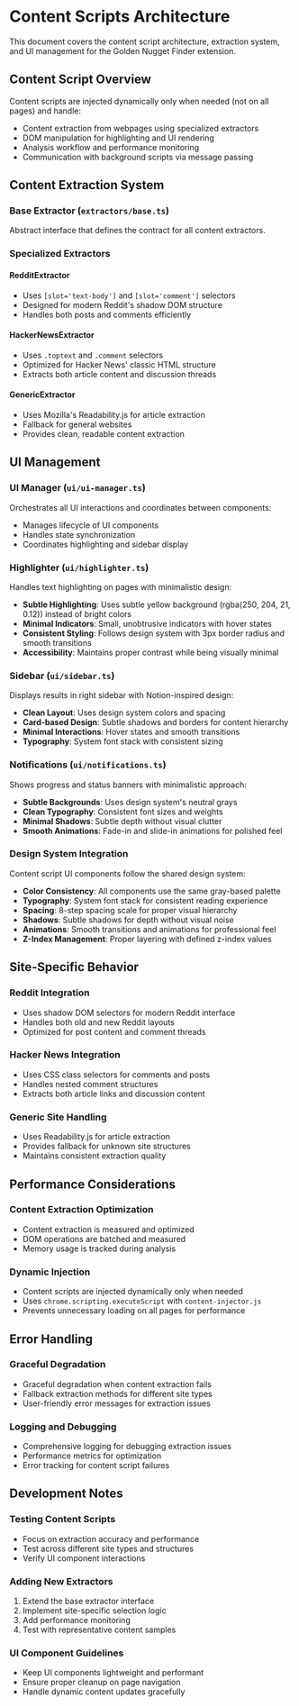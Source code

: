 # Content Scripts Architecture

This document covers the content script architecture, extraction system, and UI management for the Golden Nugget Finder extension.

## Content Script Overview

Content scripts are injected dynamically only when needed (not on all pages) and handle:
- Content extraction from webpages using specialized extractors
- DOM manipulation for highlighting and UI rendering
- Analysis workflow and performance monitoring
- Communication with background scripts via message passing

## Content Extraction System

### Base Extractor (`extractors/base.ts`)
Abstract interface that defines the contract for all content extractors.

### Specialized Extractors

#### RedditExtractor
- Uses `[slot='text-body']` and `[slot='comment']` selectors
- Designed for modern Reddit's shadow DOM structure
- Handles both posts and comments efficiently

#### HackerNewsExtractor
- Uses `.toptext` and `.comment` selectors
- Optimized for Hacker News' classic HTML structure
- Extracts both article content and discussion threads

#### GenericExtractor
- Uses Mozilla's Readability.js for article extraction
- Fallback for general websites
- Provides clean, readable content extraction

## UI Management

### UI Manager (`ui/ui-manager.ts`)
Orchestrates all UI interactions and coordinates between components:
- Manages lifecycle of UI components
- Handles state synchronization
- Coordinates highlighting and sidebar display

### Highlighter (`ui/highlighter.ts`)
Handles text highlighting on pages with minimalistic design:
- **Subtle Highlighting**: Uses subtle yellow background (rgba(250, 204, 21, 0.12)) instead of bright colors
- **Minimal Indicators**: Small, unobtrusive indicators with hover states
- **Consistent Styling**: Follows design system with 3px border radius and smooth transitions
- **Accessibility**: Maintains proper contrast while being visually minimal

### Sidebar (`ui/sidebar.ts`)
Displays results in right sidebar with Notion-inspired design:
- **Clean Layout**: Uses design system colors and spacing
- **Card-based Design**: Subtle shadows and borders for content hierarchy
- **Minimal Interactions**: Hover states and smooth transitions
- **Typography**: System font stack with consistent sizing

### Notifications (`ui/notifications.ts`)
Shows progress and status banners with minimalistic approach:
- **Subtle Backgrounds**: Uses design system's neutral grays
- **Clean Typography**: Consistent font sizes and weights
- **Minimal Shadows**: Subtle depth without visual clutter
- **Smooth Animations**: Fade-in and slide-in animations for polished feel

### Design System Integration
Content script UI components follow the shared design system:
- **Color Consistency**: All components use the same gray-based palette
- **Typography**: System font stack for consistent reading experience
- **Spacing**: 8-step spacing scale for proper visual hierarchy
- **Shadows**: Subtle shadows for depth without visual noise
- **Animations**: Smooth transitions and animations for professional feel
- **Z-Index Management**: Proper layering with defined z-index values

## Site-Specific Behavior

### Reddit Integration
- Uses shadow DOM selectors for modern Reddit interface
- Handles both old and new Reddit layouts
- Optimized for post content and comment threads

### Hacker News Integration
- Uses CSS class selectors for comments and posts
- Handles nested comment structures
- Extracts both article links and discussion content

### Generic Site Handling
- Uses Readability.js for article extraction
- Provides fallback for unknown site structures
- Maintains consistent extraction quality

## Performance Considerations

### Content Extraction Optimization
- Content extraction is measured and optimized
- DOM operations are batched and measured
- Memory usage is tracked during analysis

### Dynamic Injection
- Content scripts are injected dynamically only when needed
- Uses `chrome.scripting.executeScript` with `content-injector.js`
- Prevents unnecessary loading on all pages for performance

## Error Handling

### Graceful Degradation
- Graceful degradation when content extraction fails
- Fallback extraction methods for different site types
- User-friendly error messages for extraction issues

### Logging and Debugging
- Comprehensive logging for debugging extraction issues
- Performance metrics for optimization
- Error tracking for content script failures

## Development Notes

### Testing Content Scripts
- Focus on extraction accuracy and performance
- Test across different site types and structures
- Verify UI component interactions

### Adding New Extractors
1. Extend the base extractor interface
2. Implement site-specific selection logic
3. Add performance monitoring
4. Test with representative content samples

### UI Component Guidelines
- Keep UI components lightweight and performant
- Ensure proper cleanup on page navigation
- Handle dynamic content updates gracefully